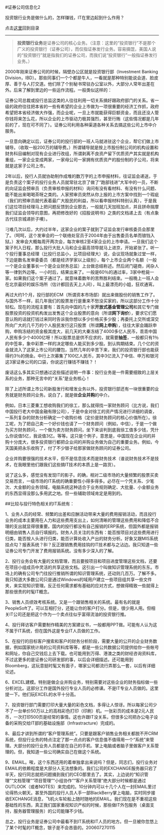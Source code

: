 #证券公司信息化2

投资银行业务是做什么的，怎样赚钱，IT在里边起到什么作用？

点击[这里](http://www.xumenger.com/finance-information-20160129/)回到目录

---

>**投资银行业务**是证券公司的核心业务。（注意：这里的“投资银行”不是那个广义的投资银行（证券公司），而仅指证券发行业务。容易搞馄，美国人说的“投资银行”就是指我们的证券公司，而我们说“投资银行”一般指证券发行业务。）

2000年刚来证券公司的时候，隔壁办公区就是投资银行部（Investment Banking Division，IBD）。那些同事们一个个都是牛人，一看就是那种特别能说会道、脸皮厚、善于与人打交道。他们除了个别秘书常驻办公室以外，大部分人常年出差在外。后来了解到里边的一些运作流程。一般类似这样的：

证券公司总裁或投行总监这类的人往往利用一切关系搞好跟政府部门的关系。省一级的政府往往把本省的一些有希望的企业上市做为一项很重要的经济工作抓，政府希望把本省经济做大作强，而企业呢，一旦上市就能获得巨额资金，而且还没人管你钱将来怎么花，所以企业的上市驱动力极其强烈，甚至行贿（这些情况都是几年前的了，现在可不同了）。证券公司利用各种渠道各种关系去搞这些公司上市中介服务。

一旦意向确定以后，证券公司的投行部的一班人马就进驻这个企业，帮它们做上市辅导。（收取一般200万的辅导费。）所谓辅导就是按上市股份制公司的机构设置和财务科目编制对现有企业进行改组，所谓剥离不良资产留下优质资产其实就是机构重组，一家企业变成两家，一家母公司一家拥有优质资产的股份制的子公司，将来就是这家子公司上市。

2年以后，投行人员就协助制作成堆的数万字的上市申报材料，往证监会递送，于是负责这个案子的投行业务人员就常驻北京了做了“跑部钱进”大军中的一员，不断的向证监会预审员（负责审核申报的材料）询问有没有看材料、有没有什么问题、能不能出来喝喝茶呀之类的。人家预审员突然从你上报的上市方案中找到一个瑕疵（我们的预审员就代表着最广大股民的利益，所以看申报材料特别认真），于是我们这位项目经理马上把问题反馈到企业那去，一般就几天加班加点，并且拼命揣摩我们证监会领导的意图，再把修改好的《招股说明书》之类的文档递上去（有点象古代往京城递折子噢）。

刁难几次以后，大约过半年，这家企业的案子就到了证监会发行审核委员会那里了。（呵呵，这个发审会的一个联络处官员于2004年由于出售委员名单而锒铛入狱。）发审会大概每周开两次会，每次审核2至4家企业的上市申请。一旦我们这个案子列入日程，那么投行大批人马和企业最高领导就马上进京，开始紧张了。听一个投行董事总经理（比投行总监小，比项目经理大）说，会议现场就象过堂一样，下边是数名发审委委员（都是经济学家以上级别），每个上市企业两个名额（一般一个是企业董事长一个是企业财务总监）上台做总结称述。然后闭门磋商，闲杂人等一律到外边等。一小时后，结果出来了。一般是60％的通过率，3家中枪毙一家。如果我们这个案子通过了。就意味着数年的苦熬胜利结束。一般晚上一班人会在北京最好的娱乐场所（估计都回去天上人间），叫上最漂亮的小姐，狂欢通宵。

再过大约1个月，投行部的ECM（所谓资本市场部）就出来做股份的销售工作了。与国外不一样，前几年我们的股票发行是重来不愁没买家的，所以这部分工作十分轻松。现在的流程主要有：首先向中国的几十家**开放式基金管理公司**和其它专门做股票投资的投资机构发出发售这个企业股票的意向（所谓**网下询价**），要求它们愿意认购的话就打钱过来同时告诉我你想以多少价格买多少股；再委托上交所或深交所向广大的几千万的个人股民发行这只股票（所谓**网上申购**），往往大家会踊跃申购，申购冻结的资金极其庞大，前几天的大秦冻结了4000多亿人民币，乖乖中国人民有多少个4000亿呀！所以股票总是供不应求的，就需要**抽签**，一般都只有1％的中签率，象中彩票一样的决定哪些人能买到多少股。到认购期结束。几个亿的资金就流入了这家上市公司的腰包，当然几年的辛苦下来，我们的投资银行部也能获得约3％的佣金。中行上次募集了100亿人民币，其中3亿流入了中信、申万和银河这3家证券公司的口袋，你说这行赚钱不赚钱？！

废话这么多其实只想通过这些描述说明一件事：投行业务是一件需要细致的上层关系的业务，那种无言中的“关系”是业务核心！

除了上述所谓上市公司新股发行和增发业务以外，投资银行部还有一块很重要的业务就是财务顾问业务。说白了，就是做**企业并购**的中介。

例如，日本三菱重工想收购我们的徐工，那么就得找一家财务顾问（比方说，我们中国投行老大中国金融有限公司），于是中金对徐工的资产情况进行详细的调查，一系列复杂的财务分析确定一个收购价格（定价是财务顾问的核心价值所在）。徐工呢，为了把自己卖一个好价钱也请了一个财务顾问（例如，中信），于是一个做为买方财务顾问，一个做为卖方财务顾问，坐下来谈判到底我徐工值多少钱，凭什么你说值5亿，我说值3亿。等等。这只是个例子，意思是，中国现在企业间的并购十分庞大，很多投资银行都把企业间的并购业务做为自己的重要业务。例如，今天国美把永乐收购了，付了不少银子给那家做财务顾问的证券公司。

企业并购要很强的技术水平，但不是信息技术而是财务技术（谁说财务技术不是技术，在我眼里他们跟我们这些搞IT技术的本质上是一路货）。

说了这么多，感觉没有发现IT的影子。的确，相对二级市场的大量频繁的股票买卖交易而言，一级市场的IT系统的确重要性小得多得多。必尽在一个凭关系、少笔次、大金额的业务领域，电脑系统这种适合于业务规则确定、大批量、小金额业务的东西显得没那么多用武之地。但一些辅助领域肯定是用到的。

##比较与投行特色相关的IT系统有：

1、业务人员的经常、频繁的出差和应酬活动带来大量的费用报销活动，而且投行业务的成本主要用在人力和这些费用支出上，如何清晰的管理这些费用和降低不合理的支出就显得很重要。国内的投行都没有自己报销的ERP系统，但国外都是报销明细由销售人员自行填报的。财务人员关注的东西有：能否按项目对这些费用进行归类，能否按人头进行归类，能否计算处收入产出的财务分析。好象又跟MIS系统挂点勾？报表系统？BI？反正跟销售费用挂钩的IT技术都与之沾边。我只知道一些证券公司专门开发了费用报销系统。没有多少深入的了解。

2、投行业务会有大量的文档管理，而且要按项目和项目进度管理这些文档，还要在项目小组成员中灵活的共享这些文档。这引出一个叫做知识管理系统的东东。市场上的确有公司专门往投行推销所谓的知识管理系统，还动则几百万。了解不多。我只知道大多数公司只是通过Windows的域用户建立一些项目组共享一些文件夹，来实现知识管理。反正任何需求都有基础的应对方式，想做得精致一些就得上那些很贵的时髦IT概念。

3、销售人员绩效考核系统。又是一个跟销售相关的系统。最有名的就是PeopleSoft了。可以互相打分，还能让你的客户打分。但是，很少用人用。但相关IT公司还是把这个作为一个卖点往似乎富得流油的投资银行推。

4、投行拜访客户需要制作精美的方案建议书，一般都用PPT做。可能有人认为这不属于IT系统，但在国外这是专业IT人员做的工作。

5、在投行的目标客户搜索和客户的财务分析阶段，需要大量的公开的企业财务数据，例如国家统计局的公司资料库等等，都是一些公共数据公司提供给你一些帐号和网址，你自己交钱后上去下载。也可能用到万得、港澳之类的财经咨询资料库，不过这更多的是证券公司研发部的事，以后会详细描述。还可能用到Bloomberg，这玩意挺时髦又有面子，哪家公司都流行弄那么一套，以后有详细论述。

6、EXCEL建模。特别是做企业并购业务，特别需要对这些企业的财务指标做一些分析对比。这部分工作是国外投行专业人员的必修课。不是IT专业人员做的。这里提一下。他们玩EXCEL的水平十分高。

7、投资银行部门需要打印大量大量的彩色文档，多得让人惊讶。所以每家公司少不了一台单价50万以上的高档彩色打印（印刷）机。一张彩页的成本是2元人民币，一次打印500页是经常的事情。这也许跟IT没关系，但很多公司把办公电子设备的采购交给IT部的基础设施部（Infrastracture）完成的。

8、最后才讲到所谓的“客户管理系统”。只要是跟客户销售业务相关都脱不开CRM系统，但投行业务的特点注定了那一点点的客户信息值不值得用一个“系统”来管理。大部分的投行业务人员都是在自己的手机、掌上电脑或者脑子里做客户关系管理的。但，我知道一些公司确实自己在做这个系统。

9、EMAIL。唉，这个东西还用的着单独拿出来说吗？但是，同志们，投行业务对EMAIL的依赖程度是大部分人无法想象的。我们公司的EXCHANGE服务器只宕了半天，投行同志就把问题捅到我们的CEO那里去了。其实，上边说的“知识管理”“文档管理”“项目管理”“小组协作”“客户关系管理”绝大部分时候都是通过OUTLOOK（或者NOTES）来完成的。10分钟内可以十几个人在一封EMAIL里讨论得热火朝天。甚至外国的投行人员人手一部BlackBerry掌上电脑，实时同步接收EXCHANGE消息，飞机火车轮船上随时随地的EMAIL。我们现在是不重视这些基础性的东西，真正我们国家重视知识产权的时候，那些做IT外包服务（桌面支持，服务器管理服务）的公司能赚不少钱。

总之，投行业务是证券公司中最看不到IT系统和IT人员的地方。但一旦被你忽悠上了某个时髦的IT概念，银子是不会吝啬的。200607270115
